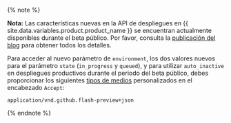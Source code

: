 {% note %}

**Nota:** Las características nuevas en la API de despliegues en {{ site.data.variables.product.product_name }} se encuentran actualmente disponibles durante el beta público. Por favor, consulta la [publicación del blog](https://developer.github.com/changes/2018-10-16-deployments-environments-states-and-auto-inactive-updates/) para obtener todos los detalles.

Para acceder al nuevo parámetro de `environment`, los dos valores nuevos para el parámetro `state` (`in_progress` y `queued`), y para utilizar `auto_inactive` en despliegues productivos durante el periodo del beta público, debes proporcionar los siguientes [tipos de medios](/v3/media) personalizados en el encabezado `Accept`:

```
application/vnd.github.flash-preview+json
```

{% endnote %}
